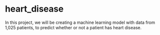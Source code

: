 # heart_disease

In this project, we will be creating a machine learning model with data from 1,025 patients, to predict whether or not a patient has heart disease.
